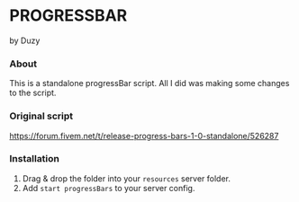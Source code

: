 # PROGRESSBAR
by Duzy

### About
This is a standalone progressBar script.
All I did was making some changes to the script.

### Original script
https://forum.fivem.net/t/release-progress-bars-1-0-standalone/526287

### Installation
1) Drag & drop the folder into your `resources` server folder.
2) Add `start progressBars` to your server config.
